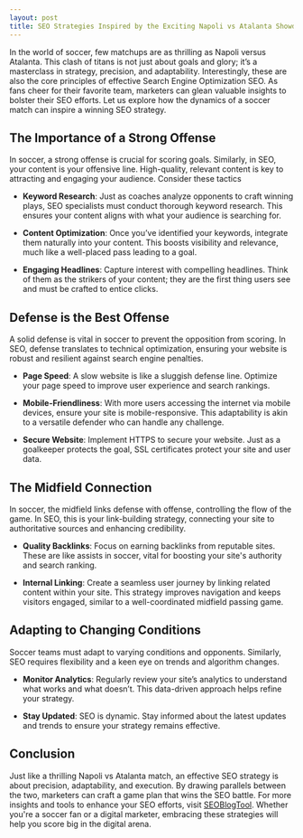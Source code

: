 ```yaml
---
layout: post
title: SEO Strategies Inspired by the Exciting Napoli vs Atalanta Showdown
---
```



In the world of soccer, few matchups are as thrilling as Napoli versus Atalanta. This clash of titans is not just about goals and glory; it’s a masterclass in strategy, precision, and adaptability. Interestingly, these are also the core principles of effective Search Engine Optimization SEO. As fans cheer for their favorite team, marketers can glean valuable insights to bolster their SEO efforts. Let us explore how the dynamics of a soccer match can inspire a winning SEO strategy.

## The Importance of a Strong Offense

In soccer, a strong offense is crucial for scoring goals. Similarly, in SEO, your content is your offensive line. High-quality, relevant content is key to attracting and engaging your audience. Consider these tactics

- **Keyword Research**: Just as coaches analyze opponents to craft winning plays, SEO specialists must conduct thorough keyword research. This ensures your content aligns with what your audience is searching for.
  
- **Content Optimization**: Once you’ve identified your keywords, integrate them naturally into your content. This boosts visibility and relevance, much like a well-placed pass leading to a goal.

- **Engaging Headlines**: Capture interest with compelling headlines. Think of them as the strikers of your content; they are the first thing users see and must be crafted to entice clicks.

## Defense is the Best Offense

A solid defense is vital in soccer to prevent the opposition from scoring. In SEO, defense translates to technical optimization, ensuring your website is robust and resilient against search engine penalties.

- **Page Speed**: A slow website is like a sluggish defense line. Optimize your page speed to improve user experience and search rankings.

- **Mobile-Friendliness**: With more users accessing the internet via mobile devices, ensure your site is mobile-responsive. This adaptability is akin to a versatile defender who can handle any challenge.

- **Secure Website**: Implement HTTPS to secure your website. Just as a goalkeeper protects the goal, SSL certificates protect your site and user data.

## The Midfield Connection

In soccer, the midfield links defense with offense, controlling the flow of the game. In SEO, this is your link-building strategy, connecting your site to authoritative sources and enhancing credibility.

- **Quality Backlinks**: Focus on earning backlinks from reputable sites. These are like assists in soccer, vital for boosting your site's authority and search ranking.

- **Internal Linking**: Create a seamless user journey by linking related content within your site. This strategy improves navigation and keeps visitors engaged, similar to a well-coordinated midfield passing game.

## Adapting to Changing Conditions

Soccer teams must adapt to varying conditions and opponents. Similarly, SEO requires flexibility and a keen eye on trends and algorithm changes.

- **Monitor Analytics**: Regularly review your site’s analytics to understand what works and what doesn’t. This data-driven approach helps refine your strategy.

- **Stay Updated**: SEO is dynamic. Stay informed about the latest updates and trends to ensure your strategy remains effective.

## Conclusion

Just like a thrilling Napoli vs Atalanta match, an effective SEO strategy is about precision, adaptability, and execution. By drawing parallels between the two, marketers can craft a game plan that wins the SEO battle. For more insights and tools to enhance your SEO efforts, visit [SEOBlogTool](https://seoblogtool.com/). Whether you're a soccer fan or a digital marketer, embracing these strategies will help you score big in the digital arena.
